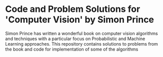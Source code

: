 # Code and Problem Solutions for 'Computer Vision' by Simon Prince
Simon Prince has written a wonderful book on computer vision algorithms and techniques with a particular focus on Probabilistic and Machine Learning approaches. This repository contains solutions to problems from the book and code for implementation of some of the algorithms
